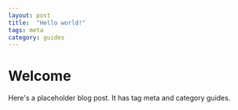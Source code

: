 ```yaml
---
layout: post
title:  "Hello world!"
tags: meta
category: guides
---
```


# Welcome

Here's a placeholder blog post. It has tag meta and category guides.